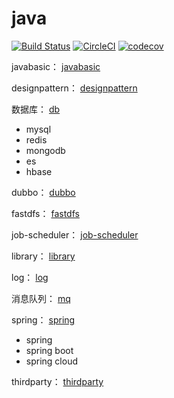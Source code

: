 # java
[![Build Status](https://travis-ci.org/zkzong/java.svg?branch=master)](https://travis-ci.org/zkzong/java)
[![CircleCI](https://circleci.com/gh/zkzong/java.svg?style=svg)](https://circleci.com/gh/zkzong/java)
[![codecov](https://codecov.io/gh/zkzong/java/branch/master/graph/badge.svg)](https://codecov.io/gh/zkzong/java)

javabasic：
[javabasic](README-javabasic.md)

designpattern：
[designpattern](README-designpattern.md)

数据库：
[db](README-db.md)
- mysql
- redis
- mongodb
- es
- hbase

dubbo：
[dubbo](README-dubbo.md)

fastdfs：
[fastdfs](README-fastdfs.md)


job-scheduler：
[job-scheduler](README-job-scheduler.md)

library：
[library](README-library.md)

log：
[log](README-log.md)

消息队列：
[mq](README-mq.md)

spring：
[spring](README-spring.md)
- spring
- spring boot
- spring cloud

thirdparty：
[thirdparty](README-thirdparty.md)
